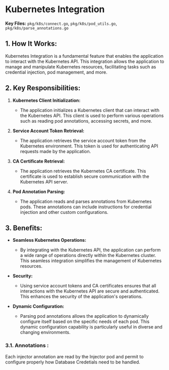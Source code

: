 # Kubernetes Integration

**Key Files:** `pkg/k8s/connect.go`, `pkg/k8s/pod_utils.go`, `pkg/k8s/parse_annotations.go`

##  1. <a name='HowItWorks:'></a>How It Works:

Kubernetes Integration is a fundamental feature that enables the application to interact with the Kubernetes API. This integration allows the application to manage and manipulate Kubernetes resources, facilitating tasks such as credential injection, pod management, and more.

##  2. <a name='KeyResponsibilities:'></a>Key Responsibilities:

1. **Kubernetes Client Initialization:**
   - The application initializes a Kubernetes client that can interact with the Kubernetes API. This client is used to perform various operations such as reading pod annotations, accessing secrets, and more.

2. **Service Account Token Retrieval:**
   - The application retrieves the service account token from the Kubernetes environment. This token is used for authenticating API requests made by the application.

3. **CA Certificate Retrieval:**
   - The application retrieves the Kubernetes CA certificate. This certificate is used to establish secure communication with the Kubernetes API server.

4. **Pod Annotation Parsing:**
   - The application reads and parses annotations from Kubernetes pods. These annotations can include instructions for credential injection and other custom configurations.

##  3. <a name='Benefits:'></a>Benefits:

- **Seamless Kubernetes Operations:**
  - By integrating with the Kubernetes API, the application can perform a wide range of operations directly within the Kubernetes cluster. This seamless integration simplifies the management of Kubernetes resources.

- **Security:**
  - Using service account tokens and CA certificates ensures that all interactions with the Kubernetes API are secure and authenticated. This enhances the security of the application's operations.

- **Dynamic Configuration:**
  - Parsing pod annotations allows the application to dynamically configure itself based on the specific needs of each pod. This dynamic configuration capability is particularly useful in diverse and changing environments.

###  3.1. <a name='Annotations:'></a>Annotations :

Each injector annotation are read by the Injector pod and permit to configure properly how Database Credetials need to be handled.